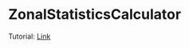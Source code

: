 # ZonalStatisticsCalculator
 
Tutorial: <a href="https://docs.google.com/presentation/d/1-ZbuHjjaAfntVAjgFVXOMoflJz-GJLPOgdreMDI8mX0/edit?usp=sharing">Link</a>
